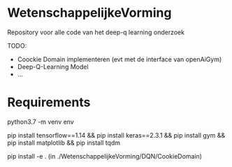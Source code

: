 # WetenschappelijkeVorming
Repository voor alle code van het deep-q learning onderzoek

TODO:
- Coockie Domain implementeren (evt met de interface van openAiGym)
- Deep-Q-Learning Model
- ...

# Requirements
python3.7 -m venv env

pip install tensorflow==1.14 &&
pip install keras==2.3.1 &&
pip install gym &&
pip install matplotlib &&
pip install tqdm

pip install -e . (in ./WetenschappelijkeVorming/DQN/CookieDomain)

